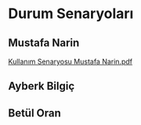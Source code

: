 # Durum Senaryoları
 
## Mustafa Narin
[Kullanım Senaryosu Mustafa Narin.pdf](https://github.com/lewisVailed/TatlimiGetir/files/14970643/Kullanim.Senaryosu.Mustafa.Narin.pdf)

## Ayberk Bilgiç

## Betül Oran
